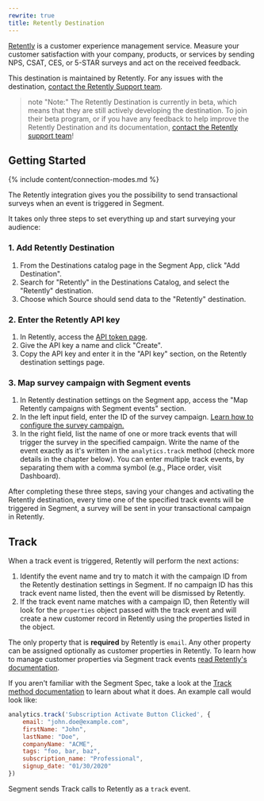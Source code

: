 ```yaml
---
rewrite: true
title: Retently Destination
---
```


[Retently](https://www.retently.com/?utm_source=segmentio&utm_medium=docs&utm_campaign=partners) is a customer experience management service. Measure your customer satisfaction with your company, products, or services by sending NPS, CSAT, CES, or 5-STAR surveys and act on the received feedback.

This destination is maintained by Retently. For any issues with the destination, [contact the Retently Support team](mailto:support@retently.com).

> note "Note:"
> The Retently Destination is currently in beta, which means that they are still actively developing the destination. To join their beta program, or if you have any feedback to help improve the Retently Destination and its documentation, [contact the Retently support team](mailto:support@retently.com)!

## Getting Started

{% include content/connection-modes.md %} 

The Retently integration gives you the possibility to send transactional surveys when an event is triggered in Segment. 

It takes only three steps to set everything up and start surveying your audience:

### 1. Add Retently Destination

1. From the Destinations catalog page in the Segment App, click "Add Destination".
2. Search for "Retently" in the Destinations Catalog, and select the "Retently" destination.
3. Choose which Source should send data to the "Retently" destination.

### 2. Enter the Retently API key

1. In Retently, access the [API token page](https://app.retently.com/settings/api/tokens).
2. Give the API key a name and click "Create".
3. Copy the API key and enter it in the "API key" section, on the Retently destination settings page.

### 3. Map survey campaign with Segment events

1. In Retently destination settings on the Segment app, access the "Map Retently campaigns with Segment events" section.
2. In the left input field, enter the ID of the survey campaign. [Learn how to configure the survey campaign.](https://help.retently.com/en/articles/4097690-set-up-segment-transactional-email-surveys)
3. In the right field, list the name of one or more track events that will trigger the survey in the specified campaign. Write the name of the event exactly as it's written in the `analytics.track` method (check more details in the chapter below). You can enter multiple track events, by separating them with a comma symbol (e.g., Place order, visit Dashboard).

After completing these three steps, saving your changes and activating the Retently destination, every time one of the specified track events will be triggered in Segment, a survey will be sent in your transactional campaign in Retently.


## Track

When a track event is triggered, Retently will perform the next actions:

1. Identify the event name and try to match it with the campaign ID from the Retently destination settings in Segment. If no campaign ID has this track event name listed, then the event will be dismissed by Retently. 
2. If the track event name matches with a campaign ID, then Retently will look for the `properties` object passed with the track event and will create a new customer record in Retently using the properties listed in the object.

The only property that is **required** by Retently is `email`. Any other property can be assigned optionally as customer properties in Retently. To learn how to manage customer properties via Segment track events [read Retently's documentation](https://help.retently.com/en/articles/4097690-set-up-segment-transactional-email-surveys).

If you aren't familiar with the Segment Spec, take a look at the [Track method documentation](https://segment.com/docs/connections/spec/track/) to learn about what it does. An example call would look like:

```js
analytics.track('Subscription Activate Button Clicked', {
    email: "john.doe@example.com",
    firstName: "John",
    lastName: "Doe",
    companyName: "ACME",
    tags: "foo, bar, baz",
    subscription_name: "Professional",
    signup_date: "01/30/2020"
})
```

Segment sends Track calls to Retently as a `track` event.
